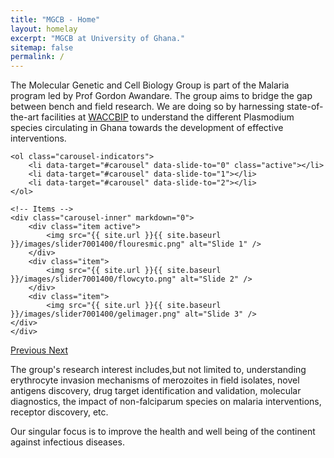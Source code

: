 ```yaml
---
title: "MGCB - Home"
layout: homelay
excerpt: "MGCB at University of Ghana."
sitemap: false
permalink: /
---
```


The Molecular Genetic and Cell Biology Group is part of the Malaria program led by Prof Gordon Awandare. The group aims to bridge the gap between bench and field research. We are doing so by harnessing state-of-the-art facilities at <a href='http://www.waccbip.org/'>WACCBIP</a> to understand the different Plasmodium species circulating in Ghana towards the development of effective interventions.


  <div markdown="0" id="carousel" class="carousel slide" data-ride="carousel" data-interval="5000" data-pause="hover" >
    <!-- Menu -->

    <ol class="carousel-indicators">
        <li data-target="#carousel" data-slide-to="0" class="active"></li>
        <li data-target="#carousel" data-slide-to="1"></li>
        <li data-target="#carousel" data-slide-to="2"></li>
    </ol>

    <!-- Items -->
    <div class="carousel-inner" markdown="0">
        <div class="item active">
            <img src="{{ site.url }}{{ site.baseurl }}/images/slider7001400/flouresmic.png" alt="Slide 1" />
        </div>
        <div class="item">
            <img src="{{ site.url }}{{ site.baseurl }}/images/slider7001400/flowcyto.png" alt="Slide 2" />
        </div>
        <div class="item">
            <img src="{{ site.url }}{{ site.baseurl }}/images/slider7001400/gelimager.png" alt="Slide 3" />
    </div>
    </div>
  <a class="left carousel-control" href="#carousel" role="button" data-slide="prev">
    <span class="glyphicon glyphicon-chevron-left" aria-hidden="true"></span>
    <span class="sr-only">Previous</span>
  </a>
  <a class="right carousel-control" href="#carousel" role="button" data-slide="next">
    <span class="glyphicon glyphicon-chevron-right" aria-hidden="true"></span>
    <span class="sr-only">Next</span>
  </a>
  </div>


The group's research interest includes,but not limited to, understanding erythrocyte invasion mechanisms of merozoites in field isolates, novel antigens discovery, drug target identification and validation, molecular diagnostics, the impact of non-falciparum species on malaria interventions, receptor discovery, etc.

Our singular focus is to improve the health and well being of the continent against infectious diseases.


<!--
<figure class="fourth">
  <img src="{{ site.url }}{{ site.baseurl }}/images/logopic/Logo_Leiden.jpg" style="width: 210px">
  <img src="{{ site.url }}{{ site.baseurl }}/images/logopic/Logo_Nanofront.jpg" style="width: 110px">
  <img src="{{ site.url }}{{ site.baseurl }}/images/logopic/Logo_NWO.jpg" style="width: 120px">
  <img src="{{ site.url }}{{ site.baseurl }}/images/logopic/Logo_ERC.jpg" style="width: 110px">
</figure>
-->